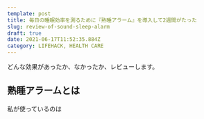 ```yaml
---
template: post
title: 毎日の睡眠効率を測るために『熟睡アラーム』を導入して2週間がたった
slug: review-of-sound-sleep-alarm
draft: true
date: 2021-06-17T11:52:35.884Z
category: LIFEHACK, HEALTH CARE
---
```

どんな効果があったか、なかったか、レビューします。　

## 熟睡アラームとは  
私が使っているのは

## 